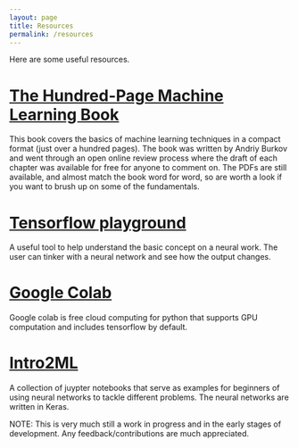 ```yaml
---
layout: page
title: Resources
permalink: /resources
---
```


Here are some useful resources.


# [The Hundred-Page Machine Learning Book][themlbook]

This book covers the basics of machine learning techniques in a compact format (just over a hundred pages). The book was written by Andriy Burkov and went through an open online review process where the draft of each chapter was available for free for anyone to comment on. The PDFs are still available, and almost match the book word for word, so are worth a look if you want to brush up on some of the fundamentals.

[themlbook]: http://themlbook.com/wiki/doku.php

# [Tensorflow playground][tf-playground]

A useful tool to help understand the basic concept on a neural work. The user can tinker with a neural network and see how the output changes.

[tf-playground]: https://playground.tensorflow.org/

# [Google Colab][google-colab]

Google colab is free cloud computing for python that supports GPU computation and includes tensorflow by default.

[google-colab]: https://colab.research.google.com/notebooks/welcome.ipynb

# [Intro2ML][intro2ml]

A collection of juypter notebooks that serve as examples for beginners of using neural networks to tackle different problems. The neural networks are written in Keras. 

NOTE: This is very much still a work in progress and in the early stages of development. Any feedback/contributions are much appreciated.

[intro2ml]: https://github.com/mj-will/intro2ml
